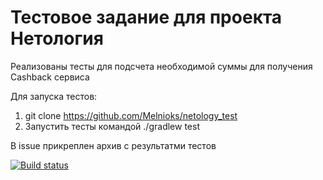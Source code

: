 # Тестовое задание для проекта Нетология
Реализованы тесты для подсчета необходимой суммы для получения Cashback сервиса

Для запуска тестов:

1. git clone https://github.com/Melnioks/netology_test
2. Запустить тесты командой ./gradlew test

В issue прикреплен архив с результатми тестов

[![Build status](https://ci.appveyor.com/api/projects/status/yqe93slfjt3oe84m?svg=true)](https://ci.appveyor.com/project/Melnioks/netology-test)

